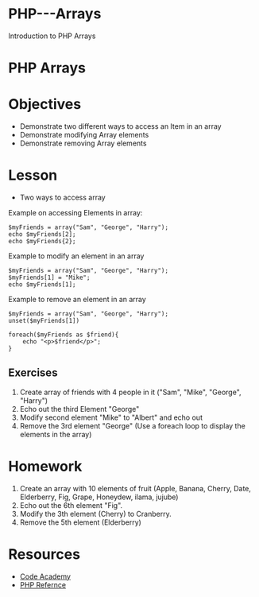 PHP---Arrays
============

Introduction to PHP Arrays

# PHP Arrays
# Objectives
* Demonstrate two different ways to access an Item in an array
* Demonstrate modifying Array elements
* Demonstrate removing Array elements

# Lesson

* Two ways to access array

Example on accessing Elements in array:

	$myFriends = array("Sam", "George", "Harry");
	echo $myFriends[2];
	echo $myFriends{2};

Example to modify an element in an array

	$myFriends = array("Sam", "George", "Harry");
	$myFriends[1] = "Mike";
	echo $myFriends[1];	

Example to remove an element in an array

	$myFriends = array("Sam", "George", "Harry");
	unset($myFriends[1])
	
	foreach($myFriends as $friend){
		echo "<p>$friend</p>";	
	}


## Exercises
1. Create array of friends with 4 people in it ("Sam", "Mike", "George", "Harry")
2. Echo out the third Element "George"
3. Modify second element "Mike" to "Albert" and echo out 
4. Remove the 3rd element "George" (Use a foreach loop to display the elements in the array)

# Homework
1. Create an array with 10 elements of fruit (Apple, Banana, Cherry, Date, Elderberry, Fig, Grape, Honeydew, ilama, jujube)
2. Echo out the 6th element "Fig".
3. Modify the 3th element (Cherry) to Cranberry.
4. Remove the 5th element (Elderberry)

# Resources
* [Code Academy](http://www.codecademy.com/courses/web-beginner-en-StaFQ/0/1?curriculum_id=5124ef4c78d510dd89003eb8)
* [PHP Refernce](http://cdn.phpreferencebook.com/wp-content/uploads/2008/12/php_reference_-_beginner_to_intermediate_php5.pdf)




